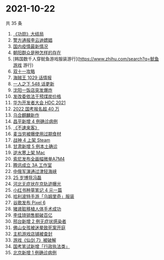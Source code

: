 # 2021-10-22

共 35 条

<!-- BEGIN -->
<!-- 最后更新时间 Fri Oct 22 2021 20:10:11 GMT+0800 (China Standard Time) -->

1. [《功勋》大结局](https://www.zhihu.com/search?q=功勋)
1. [警方通报李云迪嫖娼](https://www.zhihu.com/search?q=李云迪)
1. [国内疫情最新情况](https://www.zhihu.com/search?q=国内疫情新增)
1. [朝阳群众是种怎样的存在](https://www.zhihu.com/search?q=朝阳群众)
1. [韩国数千人穿鱿鱼游戏服装游行](https://www.zhihu.com/search?q=鱿鱼游戏 游行)
1. [双十一攻略](https://www.zhihu.com/search?q=双十一)
1. [海贼王 1029 话情报](https://www.zhihu.com/search?q=海贼王)
1. [一人之下 548 话更新](https://www.zhihu.com/search?q=一人之下)
1. [沈阳一饭店突发爆炸](https://www.zhihu.com/search?q=沈阳饭店爆炸)
1. [发改委依法干预煤炭价格](https://www.zhihu.com/search?q=煤炭价格)
1. [华为开发者大会 HDC 2021](https://www.zhihu.com/search?q=华为开发者大会)
1. [2022 国考报名超 40 万](https://www.zhihu.com/search?q=国考报名)
1. [乌合麒麟新作](https://www.zhihu.com/search?q=乌合麒麟)
1. [昌平新增 4 例确诊病例](https://www.zhihu.com/search?q=昌平疫情)
1. [《不速来客》](https://www.zhihu.com/search?q=不速来客)
1. [麦当劳被曝使用过期食材](https://www.zhihu.com/search?q=麦当劳)
1. [战神 4 上架 Steam](https://www.zhihu.com/search?q=战神4)
1. [甘肃新增 5 例本土确诊](https://www.zhihu.com/search?q=甘肃新增)
1. [逆水寒上架 Mac](https://www.zhihu.com/search?q=逆水寒)
1. [索尼发布全画幅微单A7M4](https://www.zhihu.com/search?q=索尼a7m4)
1. [腾讯成立 3A 工作室](https://www.zhihu.com/search?q=腾讯)
1. [中俄军演通过津轻海峡](https://www.zhihu.com/search?q=津轻海峡)
1. [25 岁博导冯磊](https://www.zhihu.com/search?q=冯磊)
1. [河北无症状在京轨迹曝光](https://www.zhihu.com/search?q=河北无症状)
1. [小红书种草笔记 4 元一篇](https://www.zhihu.com/search?q=小红书)
1. [哈利波特手游「乌姆里奇」服装](https://www.zhihu.com/search?q=哈利波特魔法觉醒)
1. [谷歌发布 Pixel 6](https://www.zhihu.com/search?q=pixel6)
1. [猪肾脏移植人体手术成功](https://www.zhihu.com/search?q=猪肾脏)
1. [李佳琦销售额破百亿](https://www.zhihu.com/search?q=李佳琦销售额)
1. [邢台新增 2 例无症状感染者](https://www.zhihu.com/search?q=邢台疫情)
1. [佛山女孩被迷晕致死案开庭](https://www.zhihu.com/search?q=佛山女孩)
1. [主机游戏店铺被查封](https://www.zhihu.com/search?q=主机游戏)
1. [游戏《仙剑 7》被破解](https://www.zhihu.com/search?q=仙剑7)
1. [国考笔试新增「行政执法类」](https://www.zhihu.com/search?q=国考笔试)
1. [北京新增 1 例确诊病例](https://www.zhihu.com/search?q=北京确诊病例)

<!-- END -->
